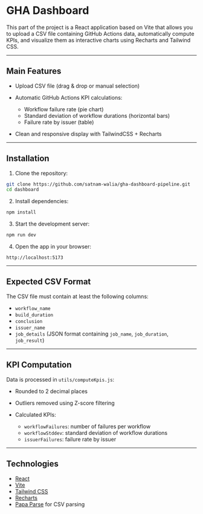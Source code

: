 # GHA Dashboard

This part of the project is a React application based on Vite that allows you to upload a CSV file containing GitHub Actions data, automatically compute KPIs, and visualize them as interactive charts using Recharts and Tailwind CSS.

---

## Main Features

* Upload CSV file (drag & drop or manual selection)
* Automatic GitHub Actions KPI calculations:

  * Workflow failure rate (pie chart)
  * Standard deviation of workflow durations (horizontal bars)
  * Failure rate by issuer (table)
* Clean and responsive display with TailwindCSS + Recharts

---

## Installation

1. Clone the repository:

```bash
git clone https://github.com/satnam-walia/gha-dashboard-pipeline.git
cd dashboard
```

2. Install dependencies:

```bash
npm install
```

3. Start the development server:

```bash
npm run dev
```

4. Open the app in your browser:

```
http://localhost:5173
```

---

## Expected CSV Format

The CSV file must contain at least the following columns:

* `workflow_name`
* `build_duration`
* `conclusion`
* `issuer_name`
* `job_details` (JSON format containing `job_name`, `job_duration`, `job_result`)

---

## KPI Computation

Data is processed in `utils/computeKpis.js`:

* Rounded to 2 decimal places
* Outliers removed using Z-score filtering
* Calculated KPIs:

  * `workflowFailures`: number of failures per workflow
  * `workflowStddev`: standard deviation of workflow durations
  * `issuerFailures`: failure rate by issuer

---

## Technologies

* [React](https://reactjs.org/)
* [Vite](https://vitejs.dev/)
* [Tailwind CSS](https://tailwindcss.com/)
* [Recharts](https://recharts.org/)
* [Papa Parse](https://www.papaparse.com/) for CSV parsing
